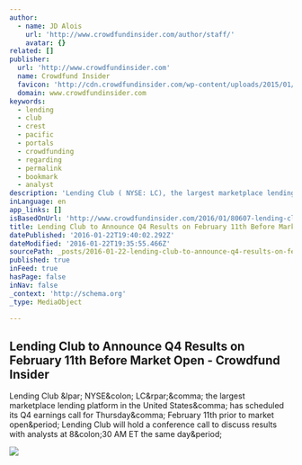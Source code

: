 ```yaml
---
author:
  - name: JD Alois
    url: 'http://www.crowdfundinsider.com/author/staff/'
    avatar: {}
related: []
publisher:
  url: 'http://www.crowdfundinsider.com'
  name: Crowdfund Insider
  favicon: 'http://cdn.crowdfundinsider.com/wp-content/uploads/2015/01/Crowdfund-Insider-Logo-54b72a2fv1_site_icon-32x32.png'
  domain: www.crowdfundinsider.com
keywords:
  - lending
  - club
  - crest
  - pacific
  - portals
  - crowdfunding
  - regarding
  - permalink
  - bookmark
  - analyst
description: 'Lending Club ( NYSE: LC), the largest marketplace lending platform in the United States, has scheduled its Q4 earnings call for Thursday, February 11th prior to market open. Lending Club will hold a conference call to discuss results with analysts at 8:30 AM ET the same day.'
inLanguage: en
app_links: []
isBasedOnUrl: 'http://www.crowdfundinsider.com/2016/01/80607-lending-club-to-announce-q4-results-on-february-11th-before-market-open/'
title: Lending Club to Announce Q4 Results on February 11th Before Market Open - Crowdfund Insider
datePublished: '2016-01-22T19:40:02.292Z'
dateModified: '2016-01-22T19:35:55.466Z'
sourcePath: _posts/2016-01-22-lending-club-to-announce-q4-results-on-february-11th-before.md
published: true
inFeed: true
hasPage: false
inNav: false
_context: 'http://schema.org'
_type: MediaObject

---
```

<article style=""><h1>Lending Club to Announce Q4 Results on February 11th Before Market Open - Crowdfund Insider</h1><p>Lending Club &amp;lpar; NYSE&amp;colon; LC&amp;rpar;&amp;comma; the largest marketplace lending platform in the United States&amp;comma; has scheduled its Q4 earnings call for Thursday&amp;comma; February 11th prior to market open&amp;period; Lending Club will hold a conference call to discuss results with analysts at 8&amp;colon;30 AM ET the same day&amp;period;</p><img src="http://www.crowdfundinsider.com/wp-content/uploads/2015/10/Lending-Club-Office.jpg" /></article>